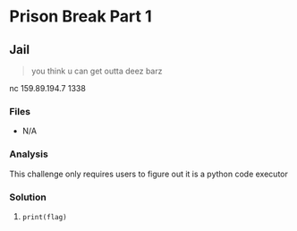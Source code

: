 # Prison Break Part 1
## Jail

> you think u can get outta deez barz

nc 159.89.194.7 1338

### Files
- N/A

### Analysis
This challenge only requires users to figure out it is a python code executor

### Solution
1. ```print(flag)```
